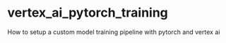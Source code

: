 # vertex_ai_pytorch_training
How to setup a custom model training pipeline with pytorch and vertex ai